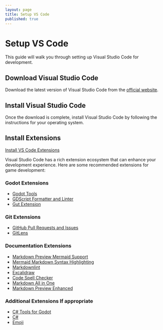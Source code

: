 ```yaml
---
layout: page
title: Setup VS Code
published: true
---
```


# Setup VS Code

This guide will walk you through setting up Visual Studio Code for development.

## Download Visual Studio Code

Download the latest version of Visual Studio Code from the [official website](https://code.visualstudio.com/).

## Install Visual Studio Code

Once the download is complete, install Visual Studio Code by following the instructions for your operating system.

## Install Extensions

[Install VS Code Extensions](./configure_vs_code/install_vs_code_extensions.md)

Visual Studio Code has a rich extension ecosystem that can enhance your development experience. Here are some recommended extensions for game development:



### Godot Extensions

- [Godot Tools](https://marketplace.visualstudio.com/items?itemName=geequlim.godot-tools)
- [GDScript Formatter and Linter](https://marketplace.visualstudio.com/items?itemName=EddieDover.gdscript-formatter-linter)
- [Gut Extension](https://marketplace.visualstudio.com/items?itemName=bitwes.gut-extension)

### Git Extensions

- [GitHub Pull Requests and Issues](https://marketplace.visualstudio.com/items?itemName=GitHub.vscode-pull-request-github)
- [GitLens](https://marketplace.visualstudio.com/items?itemName=eamodio.gitlens)

### Documentation Extensions

- [Markdown Preview Mermaid Support](https://marketplace.visualstudio.com/items?itemName=bierner.markdown-mermaid)
- [Mermaid Markdown Syntax Highlighting](https://marketplace.visualstudio.com/items?itemName=bpruitt-goddard.mermaid-markdown-syntax-highlighting)
- [Markdownlint](https://marketplace.visualstudio.com/items?itemName=DavidAnson.vscode-markdownlint)
- [Excalidraw](https://marketplace.visualstudio.com/items?itemName=pomdtr.excalidraw-editor)
- [Code Spell Checker](https://marketplace.visualstudio.com/items?itemName=streetsidesoftware.code-spell-checker)
- [Markdown All in One](https://marketplace.visualstudio.com/items?itemName=yzhang.markdown-all-in-one)
- [Markdown Preview Enhanced](https://marketplace.visualstudio.com/items?itemName=shd101wyy.markdown-preview-enhanced)

### Additional Extensions If appropriate

- [C# Tools for Godot](https://marketplace.visualstudio.com/items?itemName=neikeq.godot-csharp-vscod)
- [C#](https://marketplace.visualstudio.com/items?itemName=ms-dotnettools.csharp)
- [Emoji](https://marketplace.visualstudio.com/items?itemName=Perkovec.emoji)